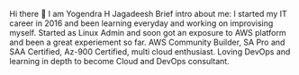 Hi there 👋
I am Yogendra H Jagadeesh
Brief intro about me:
I started my IT career in 2016 and been learning everyday and working on improvising myself.
Started as Linux Admin and soon got an exposure to AWS platform and been a great experiement so far.
AWS Community Builder, SA Pro and SAA Certified, Az-900 Certified, multi cloud enthusiast.
Loving DevOps and learning in depth to become Cloud and DevOps consultant.
